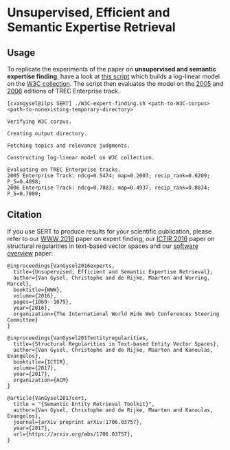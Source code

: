 Unsupervised, Efficient and Semantic Expertise Retrieval
===

Usage
-----

To replicate the experiments of the paper on **unsupervised and semantic expertise finding**, have a look at [this script](W3C-expert-finding.sh) which builds a log-linear model on the [W3C collection](http://research.microsoft.com/en-us/um/people/nickcr/w3c-summary.html). The script then evaluates the model on the [2005](http://trec.nist.gov/data/t14_enterprise.html) and [2006](http://trec.nist.gov/data/t15_enterprise.html) editions of TREC Enterprise track.

    [cvangysel@ilps SERT] ./W3C-expert-finding.sh <path-to-W3C-corpus> <path-to-nonexisting-temporary-directory>

    Verifying W3C corpus.

    Creating output directory.

    Fetching topics and relevance judgments.

    Constructing log-linear model on W3C collection.

    Evaluating on TREC Enterprise tracks.
    2005 Enterprise Track: ndcg=0.5474; map=0.2603; recip_rank=0.6209; P_5=0.4098;
    2006 Enterprise Track: ndcg=0.7883; map=0.4937; recip_rank=0.8834; P_5=0.7000;

Citation
--------

If you use SERT to produce results for your scientific publication, please refer to our [WWW 2016](https://arxiv.org/abs/1608.06651) paper on expert finding, our [ICTIR 2016](http://chri.stophr.be) paper on structural regularities in text-based vector spaces and our [software overview](https://arxiv.org/abs/1706.03757) paper:

```
@inproceedings{VanGysel2016experts,
  title={Unsupervised, Efficient and Semantic Expertise Retrieval},
  author={Van Gysel, Christophe and de Rijke, Maarten and Worring, Marcel},
  booktitle={WWW},
  volume={2016},
  pages={1069--1079},
  year={2016},
  organization={The International World Wide Web Conferences Steering Committee}
}

@inproceedings{VanGysel2017entityregularities,
  title={Structural Regularities in Text-based Entity Vector Spaces},
  author={Van Gysel, Christophe and de Rijke, Maarten and Kanoulas, Evangelos},
  booktitle={ICTIR},
  volume={2017},
  year={2017},
  organization={ACM}
}

@article{VanGysel2017sert,
  title = "{Semantic Entity Retrieval Toolkit}",
  author={Van Gysel, Christophe and de Rijke, Maarten and Kanoulas, Evangelos},
  journal={arXiv preprint arXiv:1706.03757},
  year={2017},
  url={https://arxiv.org/abs/1706.03757},
}
```